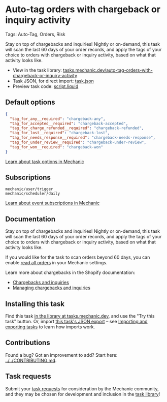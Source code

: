 # Auto-tag orders with chargeback or inquiry activity

Tags: Auto-Tag, Orders, Risk

Stay on top of chargebacks and inquiries! Nightly or on-demand, this task will scan the last 60 days of your order records, and apply the tags of your choice to orders with chargeback or inquiry activity, based on what that activity looks like.

* View in the task library: [tasks.mechanic.dev/auto-tag-orders-with-chargeback-or-inquiry-activity](https://tasks.mechanic.dev/auto-tag-orders-with-chargeback-or-inquiry-activity)
* Task JSON, for direct import: [task.json](../../tasks/auto-tag-orders-with-chargeback-or-inquiry-activity.json)
* Preview task code: [script.liquid](./script.liquid)

## Default options

```json
{
  "tag_for_any__required": "chargeback-any",
  "tag_for_accepted__required": "chargeback-accepted",
  "tag_for_charge_refunded__required": "chargeback-refunded",
  "tag_for_lost__required": "chargeback-lost",
  "tag_for_needs_response__required": "chargeback-needs-response",
  "tag_for_under_review__required": "chargeback-under-review",
  "tag_for_won__required": "chargeback-won"
}
```

[Learn about task options in Mechanic](https://learn.mechanic.dev/core/tasks/options)

## Subscriptions

```liquid
mechanic/user/trigger
mechanic/scheduler/daily
```

[Learn about event subscriptions in Mechanic](https://learn.mechanic.dev/core/tasks/subscriptions)

## Documentation

Stay on top of chargebacks and inquiries! Nightly or on-demand, this task will scan the last 60 days of your order records, and apply the tags of your choice to orders with chargeback or inquiry activity, based on what that activity looks like.

If you would like for the task to scan orders beyond 60 days, you can enable [read all orders](https://learn.mechanic.dev/platform/shopify/read-all-orders) in your Mechanic settings.

Learn more about chargebacks in the Shopify documentation:

* [Chargebacks and inquiries](https://help.shopify.com/en/manual/payments/chargebacks)
* [Managing chargebacks and inquiries](https://help.shopify.com/en/manual/payments/shopify-payments/managing-chargebacks)

## Installing this task

Find this task [in the library at tasks.mechanic.dev](https://tasks.mechanic.dev/auto-tag-orders-with-chargeback-or-inquiry-activity), and use the "Try this task" button. Or, import [this task's JSON export](../../tasks/auto-tag-orders-with-chargeback-or-inquiry-activity.json) – see [Importing and exporting tasks](https://learn.mechanic.dev/core/tasks/import-and-export) to learn how imports work.

## Contributions

Found a bug? Got an improvement to add? Start here: [../../CONTRIBUTING.md](../../CONTRIBUTING.md).

## Task requests

Submit your [task requests](https://mechanic.canny.io/task-requests) for consideration by the Mechanic community, and they may be chosen for development and inclusion in the [task library](https://tasks.mechanic.dev/)!
